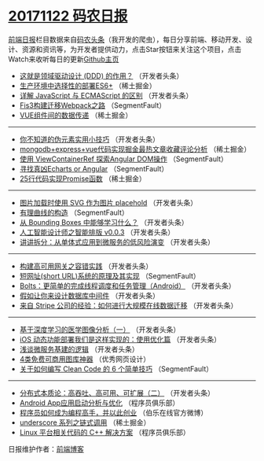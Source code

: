 # [20171122 码农日报](https://toutiao.qdkfweb.cn/date/2017/11/22)

[前端日报](https://qdkfweb.cn/c/news)栏目数据来自[码农头条](https://toutiao.qdkfweb.cn/)（我开发的爬虫），每日分享前端、移动开发、设计、资源和资讯等，为开发者提供动力，点击Star按钮来关注这个项目，点击Watch来收听每日的更新[Github主页](https://github.com/kujian/frontendDaily)
* [这就是领域驱动设计 (DDD) 的作用？](https://toutiao.qdkfweb.cn/57117.html) （开发者头条）
* [生产环境中选择性的部署ES6+](https://toutiao.qdkfweb.cn/57075.html) （稀土掘金）
* [详解 JavaScript 与 ECMAScript 的区别](https://toutiao.qdkfweb.cn/57118.html) （开发者头条）
* [Fis3构建迁移Webpack之路](https://toutiao.qdkfweb.cn/57049.html) （SegmentFault）
* [VUE组件间的数据传递](https://toutiao.qdkfweb.cn/57064.html) （稀土掘金）

***
* [你不知道的伪元素实用小技巧](https://toutiao.qdkfweb.cn/57101.html) （开发者头条）
* [mongodb+express+vue代码实现掘金最热文章收藏评论分析](https://toutiao.qdkfweb.cn/57071.html) （稀土掘金）
* [使用 ViewContainerRef 探索Angular DOM操作](https://toutiao.qdkfweb.cn/57041.html) （SegmentFault）
* [寻找真凶Echarts or Angular](https://toutiao.qdkfweb.cn/57045.html) （SegmentFault）
* [25行代码实现Promise函数](https://toutiao.qdkfweb.cn/57068.html) （稀土掘金）

***
* [图片加载时使用 SVG 作为图片 placehold](https://toutiao.qdkfweb.cn/57102.html) （开发者头条）
* [有理曲线的构造](https://toutiao.qdkfweb.cn/57051.html) （SegmentFault）
* [从 Bounding Boxes 中能够学习什么？](https://toutiao.qdkfweb.cn/57113.html) （开发者头条）
* [人工智能设计师之智能排版 v0.0.3](https://toutiao.qdkfweb.cn/57103.html) （开发者头条）
* [讲讲拆分：从单体式应用到微服务的低风险演变](https://toutiao.qdkfweb.cn/57114.html) （开发者头条）

***
* [构建高可用网关之容错实践](https://toutiao.qdkfweb.cn/57115.html) （开发者头条）
* [短网址(short URL)系统的原理及其实现](https://toutiao.qdkfweb.cn/57044.html) （SegmentFault）
* [Bolts：更简单的完成线程调度和任务管理（Android）](https://toutiao.qdkfweb.cn/57106.html) （开发者头条）
* [假如让你来设计数据库中间件](https://toutiao.qdkfweb.cn/57097.html) （开发者头条）
* [来自 Stripe 公司的经验：如何进行大规模在线数据迁移](https://toutiao.qdkfweb.cn/57108.html) （开发者头条）

***
* [基于深度学习的医学图像分析（一）](https://toutiao.qdkfweb.cn/57109.html) （开发者头条）
* [iOS 动态功能部署我们是这样实现的：使用优化篇](https://toutiao.qdkfweb.cn/57110.html) （开发者头条）
* [浅谈微服务基建的逻辑](https://toutiao.qdkfweb.cn/57111.html) （开发者头条）
* [4类免费可商用图库神器](https://toutiao.qdkfweb.cn/57269.html) （优秀网页设计）
* [关于如何编写 Clean Code 的 6 个简单技巧](https://toutiao.qdkfweb.cn/57050.html) （SegmentFault）

***
* [分布式本质论：高吞吐、高可用、可扩展（二）](https://toutiao.qdkfweb.cn/57112.html) （开发者头条）
* [Android App应用启动分析与优化](https://toutiao.qdkfweb.cn/57259.html) （程序员俱乐部）
* [程序员如何成为编程高手，并以此创业](https://toutiao.qdkfweb.cn/57270.html) （伯乐在线官方微博）
* [underscore 系列之链式调用](https://toutiao.qdkfweb.cn/57072.html) （稀土掘金）
* [Linux 平台相关代码的 C++ 解决方案](https://toutiao.qdkfweb.cn/57260.html) （程序员俱乐部）

日报维护作者：[前端博客](https://qdkfweb.cn/) 